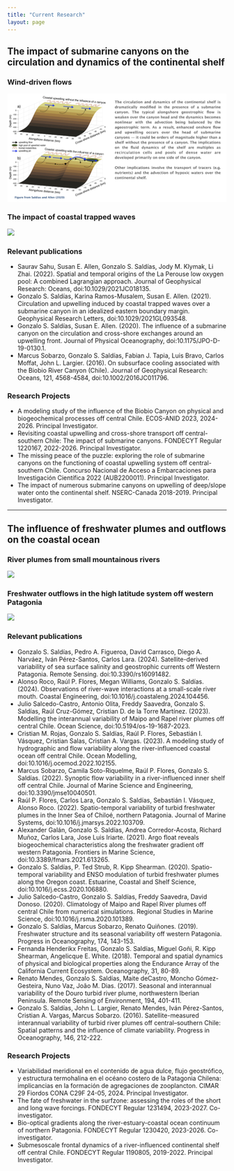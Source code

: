 ```yaml
---
title: "Current Research"
layout: page
---
```


## The impact of submarine canyons on the circulation and dynamics of the continental shelf 
### Wind-driven flows
![](/assets/Research_Canyons_1.jpg)

### The impact of coastal trapped waves
![](/assets/Research_Canyons_2.jpg)

### Relevant publications
* Saurav Sahu, Susan E. Allen, Gonzalo S. Saldías, Jody M. Klymak, Li Zhai. (2022). Spatial and temporal origins of the La Perouse low oxygen pool: A combined Lagrangian approach. Journal of Geophysical Research: Oceans, doi:10.1029/2021JC018135.
* Gonzalo S. Saldías, Karina Ramos-Musalem, Susan E. Allen. (2021). Circulation and upwelling induced by coastal trapped waves over a submarine canyon in an idealized eastern boundary margin. Geophysical Research Letters, doi:10.1029/2021GL093548.
* Gonzalo S. Saldías, Susan E. Allen. (2020). The influence of a submarine canyon on the circulation and cross-shore exchanges around an upwelling front. Journal of Physical Oceanography, doi:10.1175/JPO-D-19-0130.1.
* Marcus Sobarzo, Gonzalo S. Saldías, Fabian J. Tapia, Luis Bravo, Carlos Moffat, John L. Largier. (2016). On subsurface cooling associated with the Biobio River Canyon (Chile). Journal of Geophysical Research: Oceans, 121, 4568-4584, doi:10.1002/2016JC011796.

### Research Projects
* A modeling study of the influence of the Biobio Canyon on physical and biogeochemical processes off central Chile. ECOS-ANID 2023, 2024-2026. Principal Investigator.
* Revisiting coastal upwelling and cross-shore transport off central-southern Chile: The impact of submarine canyons. FONDECYT Regular 1220167, 2022-2026. Principal Investigator.
* The missing peace of the puzzle: exploring the role of submarine canyons on the functioning of coastal upwelling system off central-southern Chile. Concurso Nacional de Acceso a Embarcaciones para Investigación Científica 2022 (AUB2200011). Principal Investigator.
* The impact of numerous submarine canyons on upwelling of deep/slope water onto the continental shelf. NSERC-Canada 2018-2019. Principal Investigator.

_________________________________________________________________________________________________

## The influence of freshwater plumes and outflows on the coastal ocean
### River plumes from small mountainous rivers
![](/assets/Research_Plumes_1.jpg)

### Freshwater outflows in the high latitude system off western Patagonia
![](/assets/Research_Plumes_2.jpg)

### Relevant publications
* Gonzalo S. Saldías, Pedro A. Figueroa, David Carrasco, Diego A. Narváez, Iván Pérez-Santos, Carlos Lara. (2024). Satellite-derived variability of sea surface salinity and geostrophic currents off Western Patagonia. Remote Sensing. doi:10.3390/rs16091482.
* Alonso Roco, Raúl P. Flores, Megan Williams, Gonzalo S. Saldías. (2024). Observations of river-wave interactions at a small-scale river mouth. Coastal Engineering, doi:10.1016/j.coastaleng.2024.104456.
* Julio Salcedo-Castro, Antonio Olita, Freddy Saavedra, Gonzalo S. Saldías, Raúl Cruz-Gómez, Cristian D. de la Torre Martínez. (2023). Modelling the interannual variability of Maipo and Rapel river plumes off central Chile. Ocean Science, doi:10.5194/os-19-1687-2023.
* Cristian M. Rojas, Gonzalo S. Saldías, Raúl P. Flores, Sebastián I. Vásquez, Cristian Salas, Cristian A. Vargas. (2023). A modeling study of hydrographic and flow variability along the river-influenced coastal ocean off central Chile. Ocean Modelling, doi:10.1016/j.ocemod.2022.102155.
* Marcus Sobarzo, Camila Soto-Riquelme, Raúl P. Flores, Gonzalo S. Saldías. (2022). Synoptic flow variability in a river-influenced inner shelf off central Chile. Journal of Marine Science and Engineering, doi:10.3390/jmse10040501.
* Raúl P. Flores, Carlos Lara, Gonzalo S. Saldías, Sebastián I. Vásquez, Alonso Roco. (2022). Spatio-temporal variability of turbid freshwater plumes in the Inner Sea of Chiloé, northern Patagonia. Journal of Marine Systems, doi:10.1016/j.jmarsys.2022.103709.
* Alexander Galán, Gonzalo S. Saldías, Andrea Corredor-Acosta, Richard Muñoz, Carlos Lara, Jose Luis Iriarte. (2021). Argo float reveals biogeochemical characteristics along the freshwater gradient off western Patagonia. Frontiers in Marine Science, doi:10.3389/fmars.2021.613265.
* Gonzalo S. Saldías, P. Ted Strub, R. Kipp Shearman. (2020). Spatio-temporal variability and ENSO modulation of turbid freshwater plumes along the Oregon coast. Estuarine, Coastal and Shelf Science, doi:10.1016/j.ecss.2020.106880.
* Julio Salcedo-Castro, Gonzalo S. Saldías, Freddy Saavedra, David Donoso. (2020). Climatology of Maipo and Rapel River plumes off central Chile from numerical simulations. Regional Studies in Marine Science, doi:10.1016/j.rsma.2020.101389.
* Gonzalo S. Saldías, Marcus Sobarzo, Renato Quiñones. (2019). Freshwater structure and its seasonal variability off western Patagonia. Progress in Oceanography, 174, 143-153.
* Fernanda Henderikx Freitas, Gonzalo S. Saldías, Miguel Goñi, R. Kipp Shearman, Angelicque E. White. (2018). Temporal and spatial dynamics of physical and biological properties along the Endurance Array of the California Current Ecosystem. Oceanography, 31, 80-89.
* Renato Mendes, Gonzalo S. Saldías, Maite deCastro, Moncho Gómez-Gesteira, Nuno Vaz, João M. Dias. (2017). Seasonal and interannual variability of the Douro turbid river plume, northwestern Iberian Peninsula. Remote Sensing of Environment, 194, 401-411.
* Gonzalo S. Saldías, John L. Largier, Renato Mendes, Iván Pérez-Santos, Cristian A. Vargas, Marcus Sobarzo. (2016). Satellite-measured interannual variability of turbid river plumes off central–southern Chile: Spatial patterns and the influence of climate variability. Progress in Oceanography, 146, 212-222.

### Research Projects
* Variabilidad meridional en el contenido de agua dulce, flujo geostrófico, y estructura termohalina en el océano costero de la Patagonia Chilena: implicancias en la formación de agregaciones de zooplancton. CIMAR 29 Fiordos CONA C29F 24-05, 2024. Principal Investigator.
* The fate of freshwater in the surfzone: assessing the roles of the short and long wave forcings. FONDECYT Regular 1231494, 2023-2027. Co-investigator.
* Bio-optical gradients along the river-estuary-coastal ocean continuum of northern Patagonia. FONDECYT Regular 1230420, 2023-2026. Co-investigator.
* Submesoscale frontal dynamics of a river-influenced continental shelf off central Chile. FONDECYT Regular 1190805, 2019-2022. Principal Investigator.

